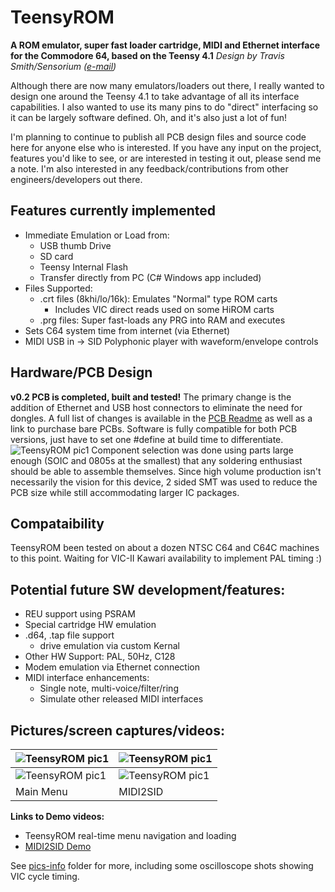 # TeensyROM
**A ROM emulator, super fast loader cartridge, MIDI and Ethernet interface for the Commodore 64, based on the Teensy 4.1**
*Design by Travis Smith/Sensorium ([e-mail](mailto:travis@sensoriumembedded.com))* 

Although there are now many emulators/loaders out there, I really wanted to design one around the Teensy 4.1 to take advantage of all its interface capabilities.  I also wanted to use its many pins to do "direct" interfacing so it can be largely software defined.  Oh, and it's also just a lot of fun!

I'm planning to continue to publish all PCB design files and source code here for anyone else who is interested.   If you have any input on the project, features you'd like to see, or are interested in testing it out, please send me a note.    I'm also interested in any feedback/contributions from other engineers/developers out there.

## Features currently implemented
* Immediate Emulation or Load from:
  * USB thumb Drive
  * SD card
  * Teensy Internal Flash
  * Transfer directly from PC (C# Windows app included)
* Files Supported:
  * .crt files (8khi/lo/16k):  Emulates "Normal" type ROM carts
    * Includes VIC direct reads used on some HiROM carts
  * .prg files: Super fast-loads any PRG into RAM and executes
* Sets C64 system time from internet (via Ethernet)
* MIDI USB in -> SID Polyphonic player with waveform/envelope controls

## Hardware/PCB Design
**v0.2 PCB is completed, built and tested!**
The primary change is the addition of Ethernet and USB host connectors to eliminate the need for dongles.  A full list of changes is available in the [PCB Readme](https://github.com/SensoriumEmbedded/TeensyROM/blob/main/PCB/PCB_Readme.md) as well as a link to purchase bare PCBs.    Software is fully compatible for both PCB versions, just have to set one #define at build time to differentiate.
![TeensyROM pic1](https://github.com/SensoriumEmbedded/TeensyROM/raw/main/pics-info/v0.2/v0.2%20ang.jpg)
Component selection was done using parts large enough (SOIC and 0805s at the smallest) that any soldering enthusiast should be able to assemble themselves.   Since high volume production isn't necessarily the vision for this device, 2 sided SMT was used to reduce the PCB size while still accommodating larger IC packages.
   
## Compataibility
TeensyROM been tested on about a dozen NTSC C64 and C64C machines to this point.  Waiting for VIC-II Kawari availability to implement PAL timing  :) 

## Potential future SW development/features:
* REU support using PSRAM
* Special cartridge HW emulation
* .d64, .tap file support
  * drive emulation via custom Kernal
* Other HW Support: PAL, 50Hz, C128
* Modem emulation via Ethernet connection
* MIDI interface enhancements:
  * Single note, multi-voice/filter/ring
  * Simulate other released MIDI interfaces

## Pictures/screen captures/videos:
| ![TeensyROM pic1](https://github.com/SensoriumEmbedded/TeensyROM/raw/main/pics-info/v0.2/v0.2%20top.jpg) | ![TeensyROM pic1](https://github.com/SensoriumEmbedded/TeensyROM/raw/main/pics-info/v0.2/20230307_164007.jpg) | 
|--|--|
![TeensyROM pic1](https://github.com/SensoriumEmbedded/TeensyROM/raw/main/pics-info/v0.2/20230307_163653.jpg) |![TeensyROM pic1](https://github.com/SensoriumEmbedded/TeensyROM/raw/main/pics-info/v0.2/20230308_121851%20edit.jpg)  |
|Main Menu|MIDI2SID|

**Links to Demo videos:**
* TeensyROM real-time menu navigation and loading
* [MIDI2SID Demo](https://www.youtube.com/watch?v=3BsX_jxIYKY)

See [pics-info](https://github.com/SensoriumEmbedded/TeensyROM/tree/main/pics-info) folder for more, including some oscilloscope shots showing VIC cycle timing.
